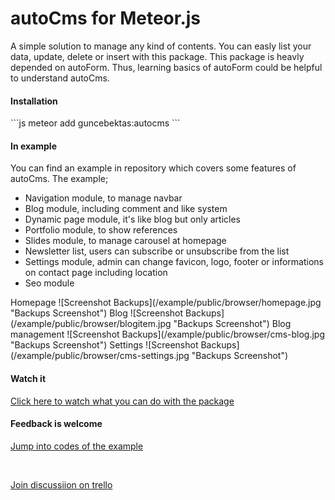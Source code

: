 <h1>autoCms for Meteor.js</h1>
A simple solution to manage any kind of contents. You can easly list your data, update, delete or insert with this package. This package is heavly depended on autoForm. Thus, learning basics of autoForm could be helpful to understand autoCms. 

<h4>Installation</h4>
```js
meteor add guncebektas:autocms
```

<h4>In example</h4>
You can find an example in repository which covers some features of autoCms. The example;
<ul>
	<li>Navigation module, to manage navbar</li>
	<li>Blog module, including comment and like system</li>
	<li>Dynamic page module, it's like blog but only articles</li>
	<li>Portfolio module, to show references</li>
	<li>Slides module, to manage carousel at homepage</li>
	<li>Newsletter list, users can subscribe or unsubscribe from the list</li>
	<li>Settings module, admin can change favicon, logo, footer or informations on contact page including location</li>
	<li>Seo module</li>
</ul>
Homepage
![Screenshot Backups](/example/public/browser/homepage.jpg "Backups Screenshot")
Blog
![Screenshot Backups](/example/public/browser/blogitem.jpg "Backups Screenshot")
Blog management
![Screenshot Backups](/example/public/browser/cms-blog.jpg "Backups Screenshot")
Settings
![Screenshot Backups](/example/public/browser/cms-settings.jpg "Backups Screenshot")

<h4>Watch it</h4>
<p><a href="https://www.youtube.com/embed/uo1ju2qzL90">Click here to watch what you can do with the package</a></p>

<h4>Feedback is welcome</h4>
<p><a href="https://github.com/guncebektas/autocms/tree/master/example">Jump into codes of the example</a></p>
<br/>
<p><a href="https://trello.com/b/qUE3cSUd/autocms">Join discussiion on trello</a></p>

